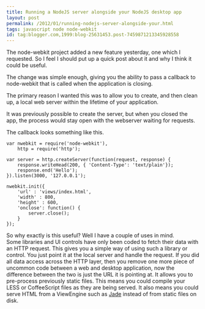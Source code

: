 ```yaml
---
title: Running a NodeJS server alongside your NodeJS desktop app
layout: post
permalink: /2012/01/running-nodejs-server-alongside-your.html
tags: javascript node node-webkit
id: tag:blogger.com,1999:blog-25631453.post-7459871213345928558
---
```



The node-webkit project added a new feature yesterday, one which I requested. So I feel I should put up a quick post about it and why I think it could be useful.  
 
The change was simple enough, giving you the ability to pass a callback to node-webkit that is called when the application is closing.  
 
The primary reason I wanted this was to allow you to create, and then clean up, a local web server within the lifetime of your application.  
 
It was previously possible to create the server, but when you closed the app, the process would stay open with the webserver waiting for requests.  
 
The callback looks something like this.  
 

```clike
var nwebkit = require('node-webkit'),
	http = require('http');

var server = http.createServer(function(request, response) {
	response.writeHead(200, { 'Content-Type': 'text/plain'});
	response.end('Hello');
}).listen(3000, '127.0.0.1');

nwebkit.init({
	'url' : 'views/index.html',
	'width' : 800,
	'height' : 600,
	'onclose': function() {
		server.close();
	}
});

```  
  
 
So why exactly is this useful? Well I have a couple of uses in mind.  
  Some libraries and UI controls have only been coded to fetch their data with an HTTP request. This gives you a simple way of using such a library or control. You just point it at the local server and handle the request. If you did all data access across the HTTP layer, then you remove one more piece of uncommon code between a web and desktop application, now the difference between the two is just the URL it is pointing at. It allows you to pre-process previously static files. This means you could compile your LESS or CoffeeScript files as they are being served. It also means you could serve HTML from a ViewEngine such as [Jade](http://jade-lang.com/) instead of from static files on disk.  